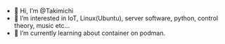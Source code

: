 - 👋 Hi, I’m @Takimichi
- 👀 I’m interested in IoT, Linux(Ubuntu), server software, python, control theory, music etc... 
- 🌱 I’m currently learning about container on podman.
<!-- 💞️ I’m looking to collaborate on ...
- 📫 How to reach me ...

<!---
Takimichi/Takimichi is a ✨ special ✨ repository because its `README.md` (this file) appears on your GitHub profile.
You can click the Preview link to take a look at your changes.
--->
